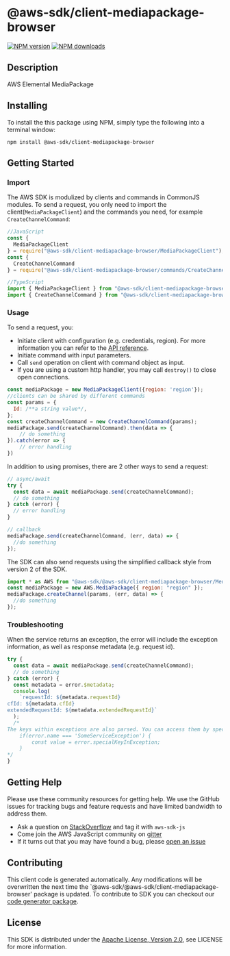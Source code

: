 # @aws-sdk/client-mediapackage-browser

[![NPM version](https://img.shields.io/npm/v/@aws-sdk/client-mediapackage-browser/preview.svg)](https://www.npmjs.com/package/@aws-sdk/client-mediapackage-browser)
[![NPM downloads](https://img.shields.io/npm/dm/@aws-sdk/client-mediapackage-browser.svg)](https://www.npmjs.com/package/@aws-sdk/client-mediapackage-browser)

## Description

AWS Elemental MediaPackage

## Installing

To install the this package using NPM, simply type the following into a terminal window:

```
npm install @aws-sdk/client-mediapackage-browser
```

## Getting Started

### Import

The AWS SDK is modulized by clients and commands in CommonJS modules. To send a request, you only need to import the client(`MediaPackageClient`) and the commands you need, for example `CreateChannelCommand`:

```javascript
//JavaScript
const {
  MediaPackageClient
} = require("@aws-sdk/client-mediapackage-browser/MediaPackageClient");
const {
  CreateChannelCommand
} = require("@aws-sdk/client-mediapackage-browser/commands/CreateChannelCommand");
```

```javascript
//TypeScript
import { MediaPackageClient } from "@aws-sdk/client-mediapackage-browser/MediaPackageClient";
import { CreateChannelCommand } from "@aws-sdk/client-mediapackage-browser/commands/CreateChannelCommand";
```

### Usage

To send a request, you:

- Initiate client with configuration (e.g. credentials, region). For more information you can refer to the [API reference][].
- Initiate command with input parameters.
- Call `send` operation on client with command object as input.
- If you are using a custom http handler, you may call `destroy()` to close open connections.

```javascript
const mediaPackage = new MediaPackageClient({region: 'region'});
//clients can be shared by different commands
const params = {
  Id: /**a string value*/,
};
const createChannelCommand = new CreateChannelCommand(params);
mediaPackage.send(createChannelCommand).then(data => {
    // do something
}).catch(error => {
    // error handling
})
```

In addition to using promises, there are 2 other ways to send a request:

```javascript
// async/await
try {
  const data = await mediaPackage.send(createChannelCommand);
  // do something
} catch (error) {
  // error handling
}
```

```javascript
// callback
mediaPackage.send(createChannelCommand, (err, data) => {
  //do something
});
```

The SDK can also send requests using the simplified callback style from version 2 of the SDK.

```javascript
import * as AWS from "@aws-sdk/@aws-sdk/client-mediapackage-browser/MediaPackage";
const mediaPackage = new AWS.MediaPackage({ region: "region" });
mediaPackage.createChannel(params, (err, data) => {
  //do something
});
```

### Troubleshooting

When the service returns an exception, the error will include the exception information, as well as response metadata (e.g. request id).

```javascript
try {
  const data = await mediaPackage.send(createChannelCommand);
  // do something
} catch (error) {
  const metadata = error.$metadata;
  console.log(
    `requestId: ${metadata.requestId}
cfId: ${metadata.cfId}
extendedRequestId: ${metadata.extendedRequestId}`
  );
  /*
The keys within exceptions are also parsed. You can access them by specifying exception names:
    if(error.name === 'SomeServiceException') {
        const value = error.specialKeyInException;
    }
*/
}
```

## Getting Help

Please use these community resources for getting help. We use the GitHub issues for tracking bugs and feature requests and have limited bandwidth to address them.

- Ask a question on [StackOverflow](https://stackoverflow.com/questions/tagged/aws-sdk-js) and tag it with `aws-sdk-js`
- Come join the AWS JavaScript community on [gitter](https://gitter.im/aws/aws-sdk-js-v3)
- If it turns out that you may have found a bug, please [open an issue](https://github.com/aws/aws-sdk-js-v3/issues)

## Contributing

This client code is generated automatically. Any modifications will be overwritten the next time the `@aws-sdk/@aws-sdk/client-mediapackage-browser' package is updated. To contribute to SDK you can checkout our [code generator package][].

## License

This SDK is distributed under the
[Apache License, Version 2.0](http://www.apache.org/licenses/LICENSE-2.0),
see LICENSE for more information.

[code generator package]: https://github.com/aws/aws-sdk-js-v3/tree/master/packages/service-types-generator
[api reference]: https://docs.aws.amazon.com/AWSJavaScriptSDK/latest/
